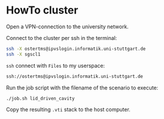 # HowTo cluster

Open a VPN-connection to the university network.

Connect to the cluster per ssh in the terminal:

```bash
ssh -X ostertms@ipvslogin.informatik.uni-stuttgart.de
ssh -X sgscl1
```

`ssh` connect with `Files` to my userspace:

```bash
ssh://ostertms@ipvslogin.informatik.uni-stuttgart.de
```

Run the job script with the filename of the scenario to execute:

```bash
./job.sh lid_driven_cavity
```

Copy the resulting `.vti` stack to the host computer.
